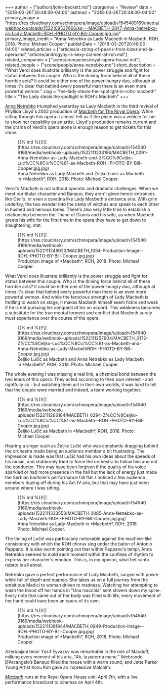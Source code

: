 +++
author = ["authors/john-beckett.md"]
categories = "Review"
date = "2018-03-26T20:48:00-04:00"
lastmod = "2018-03-26T20:48:00-04:00"
primary_image = "https://res.cloudinary.com/schmopera/image/upload/v1545409169/media/webhook-uploads/1522109537666/sq---MACBETH_0847-Anna-Netrebko-as-Lady-Macbeth-ROH.-PHOTO-BY-Bill-Cooper.jpg.jpg"
primary_image_credit = "Anna Netrebko as Lady Macbeth in Macbeth, ROH, 2018. Photo: Michael Cooper."
publishDate = "2018-03-26T20:48:00-04:00"
related_articles = ["articles/a-string-of-pearls-from-bizet-and-la-opera.md","articles/androgyny-is-sexy-carmen-at-roh.md"]
related_companies = ["scene/companies/royal-opera-house.md"]
related_people = ["scene/people/anna-netrebko.md"]
short_description = "What Verdi does illustrate brilliantly is the power struggle and fight for status between this couple. Who is the driving force behind all of these horrible acts? It could be either one of the power-hungry duo, although at times it&#039;s clear that behind every powerful man there is an even more powerful woman."
slug = "the-lady-steals-the-spotlight-in-rohs-macbeth"
title = "The Lady steals the spotlight in ROH&#039;s Macbeth"
+++

[Anna Netrebko](/scene/people/anna-netrebko/) triumphed yesterday as Lady Macbeth in the third revival of Phyllida Lloyd's 2002 production of [*Macbeth* for The Royal Opera](http://www.roh.org.uk/productions/macbeth-by-phyllida-lloyd). While sitting through this opera it almost felt as if the piece was a vehicle for her to show her capability as an artist. Lloyd's production remains current and the drama of Verdi's opera alone is enough reason to get tickets for this show.

<figure data-type="image">{{% md %}}![](https://res.cloudinary.com/schmopera/image/upload/v1545409169/media/webhook-uploads/1522111233196/MACBETH_0091-Anna-Netrebko-as-Lady-Macbeth-and-Z%CC%8Celjko-Luc%CC%8Cic%CC%81-as-Macbeth-ROH.-PHOTO-BY-Bill-Cooper.jpg.jpg)
<figcaption>Anna Netrebko as Lady Macbeth and Željko Lučić as Macbeth in *Macbeth*, ROH, 2018. Photo: Michael Cooper.</figcaption>
</figure>

Verdi's *Macbeth* is not without operatic and dramatic challenges. When we meet our titular character and Banquo, they aren't given heroic entrances like Otello, or even a cavatina like Lady Macbeth's entrance aria. With grim underlay, the two wander into the camp of witches and speak to each other in hushed and nervous tones. There's also very little time to establish a relationship between the Thane of Glamis and his wife, as when Macbeth greets his wife for the first time in the opera they have to get down to slaughtering, stat.

<figure data-type="image">{{% md %}}![](https://res.cloudinary.com/schmopera/image/upload/v1545409169/media/webhook-uploads/1522111249023/MACBETH_1034-Production-Image--ROH.-PHOTO-BY-Bill-Cooper.jpg.jpg)
<figcaption>Production image of *Macbeth*, ROH, 2018. Photo: Michael Cooper.</figcaption>
</figure>

What Verdi does illustrate brilliantly is the power struggle and fight for status between this couple. Who is the driving force behind all of these horrible acts? It could be either one of the power-hungry duo, although at times it's clear that behind every powerful man there is an even more powerful woman. And while the ferocious strength of Lady Macbeth is thrilling to watch on stage, it makes Macbeth himself seem fickle and weak if he is not pursuing his conquest of his on accord. This weakness becomes a substitute for the true mental torment and conflict that Macbeth surely must experience over the course of the opera.

<figure data-type="image">{{% md %}}![](https://res.cloudinary.com/schmopera/image/upload/v1545409169/media/webhook-uploads/1522111257904/MACBETH_0172-Z%CC%8Celjko-Luc%CC%8Cic%CC%81-as-Macbeth-and-Anna-Netrebko-as-Lady-MacbethROH.-PHOTO-BY-Bill-Cooper.jpg.jpg)
<figcaption>Željko Lučić as Macbeth and Anna Netrebko as Lady Macbeth in *Macbeth*, ROH, 2018. Photo: Michael Cooper.</figcaption>
</figure>

The whole evening I was missing a real link, a chemical bond between the two leads of this opera. They acted according to their own interest - and rightfully so - but watching them act in their own worlds, it was hard to tell that the couple were married and indeed, a team working together.

<figure data-type="image">{{% md %}}![](https://res.cloudinary.com/schmopera/image/upload/v1545409169/media/webhook-uploads/1522111266184/MACBETH_0294-Z%CC%8Celjko-Luc%CC%8Cic%CC%81-as-Macbeth--ROH.-PHOTO-BY-Bill-Cooper.jpg.jpg)
<figcaption>Željko Lučić as Macbeth in *Macbeth*, ROH, 2018. Photo: Michael Cooper.</figcaption>
</figure>

Hearing a singer such as Željko Lučić who was constantly dragging behind the orchestra made being an audience member a bit frustrating. The impression is made was that Lučić had his own ideas about the speeds of his music, and stubbornly tried to force the orchestra to follow him and not the conductor. This may have been forgiven if the quality of his voice sparkled or had more presence in the hall but the lack of energy just made the Serbian baritone's performance fall flat. I noticed a few audience members dozing off during his Act IV aria, but that may have just been around where I was sitting.

<figure data-type="image">{{% md %}}![](https://res.cloudinary.com/schmopera/image/upload/v1545409169/media/webhook-uploads/1522111333553/MACBETH_0085-Anna-Netrebko-as-Lady-Macbeth-ROH.-PHOTO-BY-Bill-Cooper.jpg.jpg)
<figcaption>Anna Netrebko as Lady Macbeth in *Macbeth*, ROH, 2018. Photo: Michael Cooper.</figcaption>
</figure>

The timing of Lučić was particularly noticeable against the machine-like consistency with which the ROH chorus sing under the baton of Antonio Pappano. It is also worth pointing out that within Pappano's tempi, Anna Netrebko seemed to mold each moment within the confines of rhythm to express her character's emotion. This is, in my opinion, what bel canto rubato is all about.

Netrebko gave a perfect performance of Lady Macbeth, surged with power while full of depth and nuance. She takes us on a full journey from the ambitious Medici to woman driven to madness. Watching her attempting to wash the blood off her hands in "Una macchia" sent shivers down my spine. Every note that came out of her body was filled with life, every movement of her hand could have been an opera of its own. 

<figure data-type="image">{{% md %}}![](https://res.cloudinary.com/schmopera/image/upload/v1545409169/media/webhook-uploads/1522111381844/MACBETH_0949-Production-Image--ROH.-PHOTO-BY-Bill-Cooper.jpg.jpg)
<figcaption>Production image of *Macbeth*, ROH, 2018. Photo: Michael Cooper.</figcaption>
</figure>

Azerbaijani tenor Yusif Eyvazov was remarkable in the role of Macduff, milking every moment of his aria, "Ah, la paterna mano." Ildebrando D’Arcangelo’s Banquo filled the house with a warm sound, and Jette Parker Young Artist Konu Kim gave an impressive Malcolm.

[*Macbeth*](http://www.roh.org.uk/productions/macbeth-by-phyllida-lloyd) runs at the Royal Opera House until April 7th, with a live performance broadcast to cinemas on April 4th.

